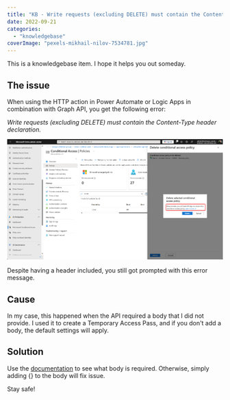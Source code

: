 ```yaml
---
title: "KB - Write requests (excluding DELETE) must contain the Content-Type header declaration."
date: 2022-09-21
categories: 
  - "knowledgebase"
coverImage: "pexels-mikhail-nilov-7534781.jpg"
---
```


This is a knowledgebase item. I hope it helps you out someday.

## The issue

When using the HTTP action in Power Automate or Logic Apps in combination with Graph API, you get the following error:

_Write requests (excluding DELETE) must contain the Content-Type header declaration._

![](/assets/images/image-9.png)

Despite having a header included, you still got prompted with this error message.

## Cause

In my case, this happened when the API required a body that I did not provide. I used it to create a Temporary Access Pass, and if you don't add a body, the default settings will apply.

## Solution

Use the [documentation](https://learn.microsoft.com/en-us/graph/overview?view=graph-rest-beta) to see what body is required. Otherwise, simply adding {} to the body will fix issue.

Stay safe!
